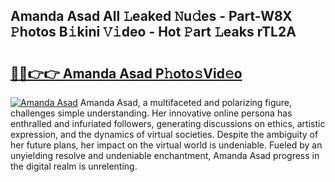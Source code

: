 ## Amanda Asad All 𝙻eaked 𝙽u𝚍es - Part-W8X 𝙿hotos B𝚒kini 𝚅𝚒deo - Hot 𝙿art 𝙻eaks rTL2A

# <h2><a href="http://ld1vo4r.urlbe.top/?page=Amanda+Asad">🔗🔗👉👉 Amanda Asad P𝚑oto𝚜Vid𝚎o</a></h2>

[![Amanda Asad](https://i.imgur.com/eBuTRDB.gif)](http://ld1vo4r.urlbe.top/?page=Amanda+Asad)
Amanda Asad, a multifaceted and polarizing figure, challenges simple understanding. Her innovative online persona has enthralled and infuriated followers, generating discussions on ethics, artistic expression, and the dynamics of virtual societies. Despite the ambiguity of her future plans, her impact on the virtual world is undeniable. Fueled by an unyielding resolve and undeniable enchantment, Amanda Asad progress in the digital realm is unrelenting.
